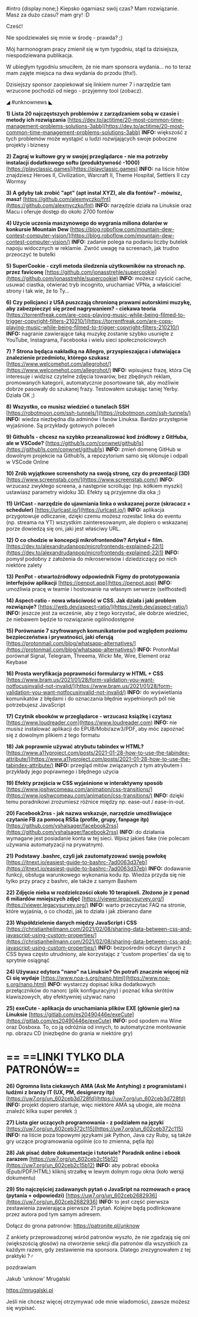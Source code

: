 #intro {display:none;}
Kiepsko ogarniasz swój czas? Mam rozwiązanie. Masz za dużo czasu? mam gry! :D

Cześć!

Nie spodziewałeś się mnie w środę - prawda? ;)

Mój harmonogram pracy zmienił się w tym tygodniu, stąd ta dzisiejsza, niespodziewana publikacja.

W ubiegłym tygodniu smuciłem, że nie mam sponsora wydania... no to teraz mam zajęte miejsca na dwa wydania do przodu (thx!).

Dzisiejszy sponsor zaopiekował się linkiem numer 7 i narzędzie tam wrzucone pochodzi od niego - przyjemny tool (zobacz).

 

◢ #unknownews ◣


**1) Lista 20 najczęstszych problemów z zarządzaniem sobą w czasie i metody ich rozwiązania**
[https://dev.to/actitime/20-most-common-time-management-problems-solutions-3abb](https://dev.to/actitime/20-most-common-time-management-problems-solutions-3abb)
**INFO:** większość z tych problemów może wystąpić u ludzi rozwijających swoje poboczne projekty i biznesy


**2) Zagraj w kultowe gry w swojej przeglądarce - nie ma potrzeby instalacji dodatkowego softu (produktywność -1000)**
[https://playclassic.games](https://playclassic.games)
**INFO:** na liście hitów znajdziesz Heroes II, Civilization, Warcraft II, Theme Hospital, Settlers II czy Wormsy


**3) A gdyby tak zrobić "apt" (apt instal XYZ), ale dla fontów? - mówisz, masz!**
[https://github.com/alexmyczko/fnt](https://github.com/alexmyczko/fnt)
**INFO:** narzędzie działa na Linuksie oraz Macu i oferuje dostęp do około 2700 fontów


**4) Użycie uczenia maszynowego do wygrania miliona dolarów w konkursie Mountain Dew**
[https://blog.roboflow.com/mountain-dew-contest-computer-vision/](https://blog.roboflow.com/mountain-dew-contest-computer-vision/)
**INFO:** zadanie polega na podaniu liczby butelek napoju widocznych w reklamie. Zwróć uwagę na screenach, jak trudno przeoczyć te butelki


**5) SuperCookie - czyli metoda śledzenia użytkowników na stronach np. przez faviconę**
[https://github.com/jonasstrehle/supercookie](https://github.com/jonasstrehle/supercookie)
**INFO:** możesz czyścić cache, usuwać ciastka, otwierać tryb incognito, uruchamiać VPNa, a właściciel strony i tak wie, że to Ty...


**6) Czy policjanci z USA puszczają chronioną prawami autorskimi muzykę, aby zabezpieczyć się przed nagrywaniem? - ciekawa teoria**
[https://torrentfreak.com/are-cops-playing-music-while-being-filmed-to-trigger-copyright-filters-210210/](https://torrentfreak.com/are-cops-playing-music-while-being-filmed-to-trigger-copyright-filters-210210/)
**INFO:** nagranie zawierające taką muzykę zostanie szybko usunięte z YouTube, Instagrama, Facebooka i wielu sieci społecznościowych


**7) ? Strona będąca nakładką na Allegro, przyspieszająca i ułatwiająca znalezienie przedmiotu, którego szukasz**
[https://www.welcomehot.com/allegrohot/](https://www.welcomehot.com/allegrohot/)
**INFO:** wpisujesz frazę, która Cię interesuje i widzisz czytelne zdjęcia towarów, bez zbędnych reklam, promowanych kategorii, automatycznie posortowane tak, aby możliwie dobrze pasowały do szukanej frazy. Testowałem szukając taniej Yerby. Działa OK ;)


**8) Wszystko, co musisz wiedzieć o tunelach SSH**
[https://robotmoon.com/ssh-tunnels/](https://robotmoon.com/ssh-tunnels/)
**INFO:** wiedza niezbędna dla adminów i fanów Linuksa. Bardzo przystępnie wyjaśnione. Są przykłady gotowych poleceń


**9) Github1s - chcesz na szybko przeanalizować kod źródłowy z GitHuba, ale w VSCode?**
[https://github1s.com/conwnet/github1s](https://github1s.com/conwnet/github1s)
**INFO:** zmień domenę GitHub w dowolnym projekcie na Github1s, a repozytorium samo się sklonuje i odpali w VSCode Online


**10) Zrób wyjątkowe screenshoty na swoją stronę, czy do prezentacji (3D)**
[https://www.screenstab.com/](https://www.screenstab.com/)
**INFO:** wrzucasz zwykłego screena, a następnie scrollując (np. kółkiem myszki) ustawiasz parametry widoku 3D. Efekty są przyjemne dla oka ;)


**11) UrlCast - narzędzie do ujawniania linka o wskazanej porze (skracacz + scheduler)**
[https://urlcast.io/](https://urlcast.io/)
**INFO:** aplikacja przygotowuje odliczanie, dzięki czemu możesz rozesłać linka do eventu (np. streama na YT) wszystkim zainteresowanym, ale dopiero o wskazanej porze dowiedzą się oni, jaki jest właściwy URL.


**12) O co chodzie w koncepcji mikrofrontendów? Artykuł + film.**
[https://dev.to/alexandrudanpop/microfrontends-explained-22i1](https://dev.to/alexandrudanpop/microfrontends-explained-22i1)
**INFO:** pomysł podobny z założenia do mikroserwisów i dziedziczący po nich niektóre zalety


**13) PenPot - otwartoźródłowy odpowiednik Figmy do prototypowania interfejsów aplikacji**
[https://penpot.app](https://penpot.app)
**INFO:** umożliwia pracę w teamie i hostowanie na własnym serwerze (selfhosted)


**14) Aspect-ratio - nowa właściwość w CSS. Jak działa i jaki problem rozwiązuje?**
[https://web.dev/aspect-ratio/](https://web.dev/aspect-ratio/)
**INFO:** jeszcze jest za wcześnie, aby z tego korzystać, ale dobrze wiedzieć, że niebawem będzie to rozwiązanie ogólnodostępne


**15) Porównanie 7 szyfrowanych komunikatorów pod względem poziomu bezpieczeństwa i prywatności, jaki oferują**
[https://protonmail.com/blog/whatsapp-alternatives/](https://protonmail.com/blog/whatsapp-alternatives/)
**INFO:** ProtonMail porównał Signal, Telegram, Threema, Wickr Me, Wire, Element oraz Keybase


**16) Prosta weryfikacja poprawności formularzy w HTML + CSS**
[https://www.bram.us/2021/01/28/form-validation-you-want-notfocusinvalid-not-invalid/](https://www.bram.us/2021/01/28/form-validation-you-want-notfocusinvalid-not-invalid/)
**INFO:** do wyświetlania komunikatów z błędami i do oznaczania błędnie wypełnionych pól nie potrzebujesz JavaScript


**17) Czytnik ebooków w przeglądarce - wrzucasz książkę i czytasz**
[https://www.loudreader.com](https://www.loudreader.com)
**INFO:** nie musisz instalować aplikacji do EPUB/Mobi/azw3/PDF, aby móc zapoznać się z dowolnym plikiem z tego formatu


**18) Jak poprawnie używać atrybutu tabindex w HTML?**
[https://www.a11yproject.com/posts/2021-01-28-how-to-use-the-tabindex-attribute/](https://www.a11yproject.com/posts/2021-01-28-how-to-use-the-tabindex-attribute/)
**INFO:** przegląd mitów związanych z tym atrybutem i przykłady jego poprawnego i błędnego użycia


**19) Efekty przejścia w CSS wyjaśnione w interaktywny sposób**
[https://www.joshwcomeau.com/animation/css-transitions/](https://www.joshwcomeau.com/animation/css-transitions/)
**INFO:** dzięki temu poradnikowi zrozumiesz różnice między np. ease-out / ease-in-out.


**20) Facebook2rss - jak nazwa wskazuje, narzędzie umożliwiające czytanie FB za pomocą RSSa (profile, grupy, fanpage itp)**
[https://github.com/yshalsager/facebook2rss](https://github.com/yshalsager/facebook2rss)
**INFO:** do działania wymagane jest posiadanie konta w tej sieci. Wpisz jakieś fake (nie polecam używania automatyzacji na prywatnym).


**21) Podstawy .bashrc, czyli jak zautomatyzować swoją powłokę**
[https://itnext.io/easiest-guide-to-bashrc-7ad0063d37eb](https://itnext.io/easiest-guide-to-bashrc-7ad0063d37eb)
**INFO:** dodawanie funkcji, obsługa warunkowego wykonania kodu itp. Wiedza przyda się nie tylko przy pracy z bashrc, ale także z samym Bashem


**22) Zdjęcie nieba w rozdzielczości około 10 terapixeli. Złożono je z ponad 6 miliardów mniejszych zdjęć**
[https://viewer.legacysurvey.org/](https://viewer.legacysurvey.org/)
**INFO:** warto przeczytać FAQ na stronie, które wyjaśnia, o co chodzi, jak to działa i jak zbierano dane


**23) Współdzielenie danych między JavaScript i CSS**
[https://christianheilmann.com/2021/02/08/sharing-data-between-css-and-javascript-using-custom-properties/](https://christianheilmann.com/2021/02/08/sharing-data-between-css-and-javascript-using-custom-properties/)
**INFO:** bezpośredni odczyt danych z CSS bywa często utrudniony, ale korzystając z 'custom properties' da się to sprytnie osiągnąć


**24) Używasz edytora "nano" na Linuksie? On potrafi znacznie więcej niż Ci się wydaje**
[https://www.noa-s.org/nano.html](https://www.noa-s.org/nano.html)
**INFO:** wystarczy dopisać kilka dodatkowych przełączników do nanorc (plik konfiguracyjny) i poznać kilka skrótów klawiszowych, aby efektywniej używać nano


**25) exeCute - aplikacja do uruchamiania plików EXE (głównie gier) na Linuksie**
[https://gitlab.com/es20490446e/exeCute](https://gitlab.com/es20490446e/exeCute)
**INFO:** pod spodem ma Wine oraz Dosboxa. To, co ją odróżnia od innych, to automatyczne montowanie np. obrazu CD (niezbędne do grania w niektóre gry)


== **==LINKI TYLKO DLA PATRONÓW==**
 ==

**26) Ogromna lista ciekawych AMA (Ask Me Antyhing) z programistami i ludźmi z branży IT (UX, PM, designerzy itp)**
[https://uw7.org/un_602ceb3d728fd](https://uw7.org/un_602ceb3d728fd)
**INFO:** projekt dopiero startuje, więc niektóre AMA są ubogie, ale można znaleźć kilka super perełek :)


**27) Lista gier uczących programowania - z podziałem na języki**
[https://uw7.org/un_602ceb372c115](https://uw7.org/un_602ceb372c115)
**INFO:** na liście poza topowymi językami jak Python, Java czy Ruby, są także gry uczące programowania ogólnie (co to zmienna, pętla itp)


**28) Jak pisać dobre dokumentacje i tutoriale? Poradnik online i ebook zarazem**
[https://uw7.org/un_602ceb2c15b12](https://uw7.org/un_602ceb2c15b12)
**INFO:** aby pobrać ebooka (Epub/PDF/HTML) kliknij strzałkę w lewym dolnym rogu okna (koło wersji dokumentu)


**29) Sto najczęściej zadawanych pytań o JavaSript na rozmowach o pracę (pytania + odpowiedzi)**
[https://uw7.org/un_602ceb2682936](https://uw7.org/un_602ceb2682936)
**INFO:** to jest część pierwsza zestawienia zawierająca pierwsze 21 pytań. Kolejne będą podlinkowane przez autora pod tym samym adresem.


 

Dołącz do grona patronów: https://patronite.pl/unknow

 

Z ankiety przeprowadzonej wśród patronów wyszło, że nie zgadzają się oni (większością głosów) na otworzenie sekcji dla patronów dla wszystkich za każdym razem, gdy zestawienie ma sponsora. Dlatego zrezygnowałem z tej praktyki ?&zwj;♂️ 

 
pozdrawiam

Jakub 'unknow' Mrugalski

https://mrugalski.pl

 
Jeśli nie chcesz więcej otrzymywać ode mnie wiadomości, zawsze możesz się wypisać.